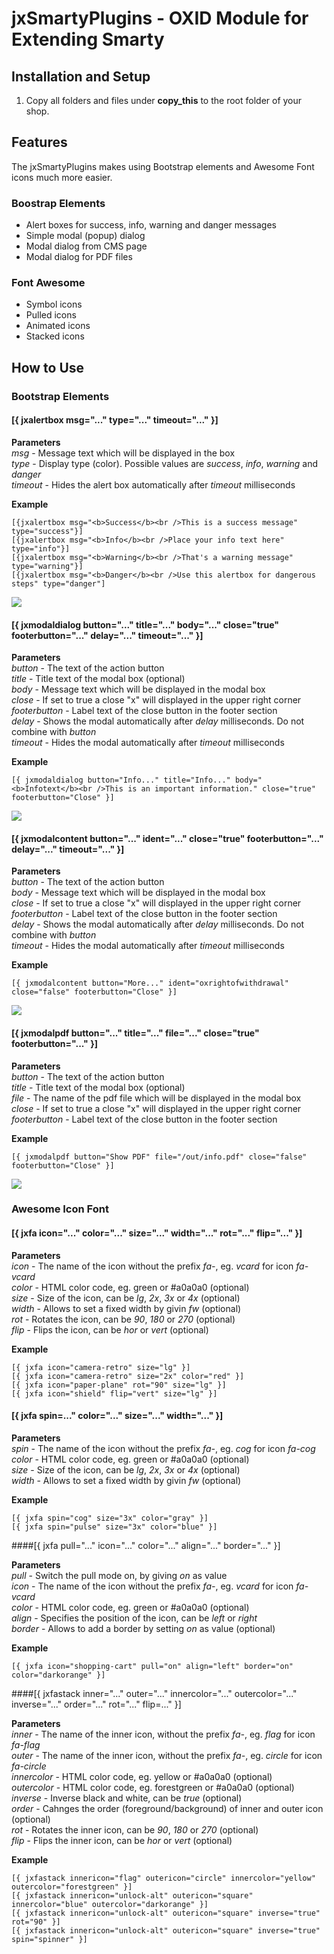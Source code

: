 # jxSmartyPlugins - OXID Module for Extending Smarty


## Installation and Setup
1. Copy all folders and files under **copy\_this** to the root folder of your shop.

## Features
The jxSmartyPlugins makes using Bootstrap elements and Awesome Font icons much more easier.

### Boostrap Elements
  * Alert boxes for success, info, warning and danger messages
  * Simple modal (popup) dialog
  * Modal dialog from CMS page
  * Modal dialog for PDF files

### Font Awesome
  * Symbol icons
  * Pulled icons
  * Animated icons
  * Stacked icons


## How to Use

### **Bootstrap Elements**

#### [{ jxalertbox msg="..." type="..." timeout="..." }]

**Parameters**  
_msg_ - Message text which will be displayed in the box  
_type_ - Display type (color). Possible values are _success_, _info_, _warning_ and _danger_  
_timeout_ - Hides the alert box automatically after _timeout_ milliseconds

**Example**  
```smarty
[{jxalertbox msg="<b>Success</b><br />This is a success message" type="success"}]
[{jxalertbox msg="<b>Info</b><br />Place your info text here" type="info"}]
[{jxalertbox msg="<b>Warning</b><br />That's a warning message" type="warning"}]
[{jxalertbox msg="<b>Danger</b><br />Use this alertbox for dangerous steps" type="danger"]
```
![](https://github.com/job963/jxSmartyPlugins/raw/master/docu/jxalertbox.png)


#### [{ jxmodaldialog button="..." title="..." body="..." close="true" footerbutton="..." delay="..." timeout="..." }]

**Parameters**  
_button_ - The text of the action button  
_title_ - Title text of the modal box (optional)  
_body_ - Message text which will be displayed in the modal box  
_close_ - If set to true a close "x" will displayed in the upper right corner  
_footerbutton_ - Label text of the close button in the footer section  
_delay_ - Shows the modal automatically after _delay_ milliseconds. Do not combine with _button_  
_timeout_ - Hides the modal automatically after _timeout_ milliseconds

**Example**  
```smarty
[{ jxmodaldialog button="Info..." title="Info..." body="<b>Infotext</b><br />This is an important information." close="true" footerbutton="Close" }]
```
![](https://github.com/job963/jxSmartyPlugins/raw/master/docu/jxmodaldialog.png)


#### [{ jxmodalcontent button="..." ident="..." close="true" footerbutton="..." delay="..." timeout="..." }]

**Parameters**  
_button_ - The text of the action button  
_body_ - Message text which will be displayed in the modal box  
_close_ - If set to true a close "x" will displayed in the upper right corner  
_footerbutton_ - Label text of the close button in the footer section  
_delay_ - Shows the modal automatically after _delay_ milliseconds. Do not combine with _button_  
_timeout_ - Hides the modal automatically after _timeout_ milliseconds

**Example**  
```smarty
[{ jxmodalcontent button="More..." ident="oxrightofwithdrawal" close="false" footerbutton="Close" }]
```
![](https://github.com/job963/jxSmartyPlugins/raw/master/docu/jxmodalcontent.png)


#### [{ jxmodalpdf button="..." title="..." file="..." close="true" footerbutton="..." }]

**Parameters**  
_button_ - The text of the action button  
_title_ - Title text of the modal box (optional)  
_file_ - The name of the pdf file which will be displayed in the modal box  
_close_ - If set to true a close "x" will displayed in the upper right corner  
_footerbutton_ - Label text of the close button in the footer section 

**Example**  
```smarty
[{ jxmodalpdf button="Show PDF" file="/out/info.pdf" close="false" footerbutton="Close" }]
```
![](https://github.com/job963/jxSmartyPlugins/raw/master/docu/jxmodalpdf.png)


### Awesome Icon Font

#### [{ jxfa icon="..." color="..." size="..." width="..." rot="..." flip="..." }]

**Parameters**  
_icon_ - The name of the icon without the prefix _fa-_, eg. _vcard_ for icon _fa-vcard_   
_color_ - HTML color code, eg. green or #a0a0a0 (optional)  
_size_ - Size of the icon, can be _lg_, _2x_, _3x_ or _4x_ (optional)  
_width_ - Allows to set a fixed width by givin _fw_ (optional)  
_rot_ - Rotates the icon, can be _90_, _180_ or _270_ (optional)  
_flip_ - Flips the icon, can be _hor_ or _vert_ (optional)  

**Example**  
```smarty
[{ jxfa icon="camera-retro" size="lg" }]
[{ jxfa icon="camera-retro" size="2x" color="red" }]
[{ jxfa icon="paper-plane" rot="90" size="lg" }]
[{ jxfa icon="shield" flip="vert" size="lg" }]
```

#### [{ jxfa spin=..." color="..." size="..." width="..." }]

**Parameters**  
_spin_ - The name of the icon without the prefix _fa-_, eg. _cog_ for icon _fa-cog_  
_color_ - HTML color code, eg. green or #a0a0a0 (optional)  
_size_ - Size of the icon, can be _lg_, _2x_, _3x_ or _4x_ (optional)  
_width_ - Allows to set a fixed width by givin _fw_ (optional)  

**Example**  
```smarty
[{ jxfa spin="cog" size="3x" color="gray" }]
[{ jxfa spin="pulse" size="3x" color="blue" }]
```

####[{ jxfa pull="..." icon="..." color="..." align="..." border="..." }]

**Parameters**  
_pull_ - Switch the pull mode on, by giving _on_ as value  
_icon_ - The name of the icon without the prefix _fa-_, eg. _vcard_ for icon _fa-vcard_  
_color_ - HTML color code, eg. green or #a0a0a0 (optional)  
_align_ - Specifies the position of the icon, can be _left_ or _right_  
_border_ - Allows to add a border by setting _on_ as value (optional)  

**Example**  
```smarty
[{ jxfa icon="shopping-cart" pull="on" align="left" border="on" color="darkorange" }]
```

####[{ jxfastack inner="..." outer="..." innercolor="..." outercolor="..." inverse="..." order="..." rot="..." flip=..." }]

**Parameters**  
_inner_ - The name of the inner icon,  without the prefix _fa-_, eg. _flag_ for icon _fa-flag_  
_outer_ - The name of the inner icon,  without the prefix _fa-_, eg. _circle_ for icon _fa-circle_  
_innercolor_ - HTML color code, eg. yellow or #a0a0a0 (optional)  
_outercolor_ - HTML color code, eg. forestgreen or #a0a0a0 (optional)  
_inverse_ - Inverse black and white, can be _true_ (optional)  
_order_ - Cahnges the order (foreground/background) of inner and outer icon (optional)  
_rot_ - Rotates the inner icon, can be _90_, _180_ or _270_ (optional)  
_flip_ - Flips the inner icon, can be _hor_ or _vert_ (optional)  

**Example**  
```smarty
[{ jxfastack innericon="flag" outericon="circle" innercolor="yellow" outercolor="forestgreen" }]
[{ jxfastack innericon="unlock-alt" outericon="square" innercolor="blue" outercolor="darkorange" }]
[{ jxfastack innericon="unlock-alt" outericon="square" inverse="true" rot="90" }]
[{ jxfastack innericon="unlock-alt" outericon="square" inverse="true" spin="spinner" }]
```
